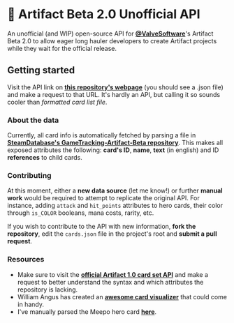 # 🎴 Artifact Beta 2.0 Unofficial API
An unofficial (and WIP) open-source API for [**@ValveSoftware**](https://github.com/ValveSoftware)'s Artifact Beta 2.0 to allow eager long hauler developers to create Artifact projects while they wait for the official release.

## Getting started
Visit the API link on [**this repository's webpage**](https://aquelemiguel.github.io/artifact-beta-2.0-unofficial-api/) (you should see a .json file) and make a request to that URL. It's hardly an API, but calling it so sounds cooler than *formatted card list file*.  

### About the data
Currently, all card info is automatically fetched by parsing a file in [**SteamDatabase's GameTracking-Artifact-Beta repository**](https://github.com/SteamDatabase/GameTracking-Artifact-Beta/blob/master/game/dcg/resource/card_set_01_english.txt). This makes all exposed attributes the following: **card's ID**, **name**, **text** (in english) and ID **references** to child cards. 

### Contributing

At this moment, either a **new data source** (let me know!) or further **manual work** would be required to attempt to replicate the original API. For instance, adding `attack` and `hit_points` attributes to hero cards, their color through `is_COLOR` booleans, mana costs, rarity, etc.

If you wish to contribute to the API with new information, **fork the repository**, edit the `cards.json` file in the project's root and **submit a pull request**.

### Resources
* Make sure to visit the [**official Artifact 1.0 card set API**](https://github.com/ValveSoftware/ArtifactDeckCode#card-set-api) and make a request to better understand the syntax and which attributes the repository is lacking. 
* William Angus has created an [**awesome card visualizer**](https://williamangus.github.io/Artifact-Cards/) that could come in handy.
* I've manually parsed the Meepo hero card [**here**](https://github.com/aquelemiguel/artifact-beta-2.0-unofficial-api/blob/master/examples/meepo.json).
